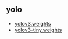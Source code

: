 ## yolo

- [yolov3.weights](https://github.com/dcs-aidojo/yolo/raw/master/yolov3.weights)
- [yolov3-tiny.weights](https://github.com/dcs-aidojo/yolo/raw/master/yolov3-tiny.weights)
